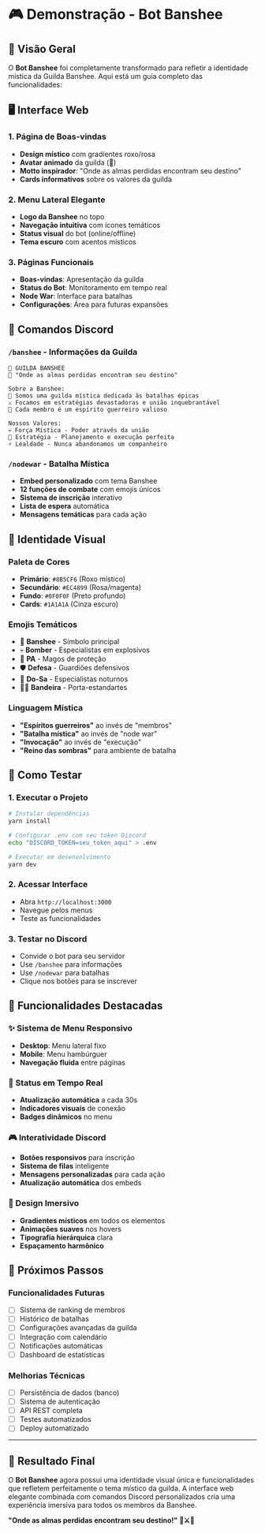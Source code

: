 # 🎮 Demonstração - Bot Banshee

## 🌟 Visão Geral

O **Bot Banshee** foi completamente transformado para refletir a identidade mística da Guilda Banshee. Aqui está um guia completo das funcionalidades:

## 🖥️ Interface Web

### 1. Página de Boas-vindas
- **Design místico** com gradientes roxo/rosa
- **Avatar animado** da guilda (👻)
- **Motto inspirador**: "Onde as almas perdidas encontram seu destino"
- **Cards informativos** sobre os valores da guilda

### 2. Menu Lateral Elegante
- **Logo da Banshee** no topo
- **Navegação intuitiva** com ícones temáticos
- **Status visual** do bot (online/offline)
- **Tema escuro** com acentos místicos

### 3. Páginas Funcionais
- **Boas-vindas**: Apresentação da guilda
- **Status do Bot**: Monitoramento em tempo real
- **Node War**: Interface para batalhas
- **Configurações**: Área para futuras expansões

## 🤖 Comandos Discord

### `/banshee` - Informações da Guilda
```
👻 GUILDA BANSHEE
🌟 "Onde as almas perdidas encontram seu destino"

Sobre a Banshee:
🔮 Somos uma guilda mística dedicada às batalhas épicas
⚔️ Focamos em estratégias devastadoras e união inquebrantável
👻 Cada membro é um espírito guerreiro valioso

Nossos Valores:
💀 Força Mística - Poder através da união
🌙 Estratégia - Planejamento e execução perfeita
⚡ Lealdade - Nunca abandonamos um companheiro
```

### `/nodewar` - Batalha Mística
- **Embed personalizado** com tema Banshee
- **12 funções de combate** com emojis únicos
- **Sistema de inscrição** interativo
- **Lista de espera** automática
- **Mensagens temáticas** para cada ação

## 🎨 Identidade Visual

### Paleta de Cores
- **Primário**: `#8B5CF6` (Roxo místico)
- **Secundário**: `#EC4899` (Rosa/magenta)
- **Fundo**: `#0F0F0F` (Preto profundo)
- **Cards**: `#1A1A1A` (Cinza escuro)

### Emojis Temáticos
- 👻 **Banshee** - Símbolo principal
- 💀 **Bomber** - Especialistas em explosivos
- 🔮 **PA** - Magos de proteção
- 🛡️ **Defesa** - Guardiões defensivos
- 🌙 **Do-Sa** - Especialistas noturnos
- 🏴‍☠️ **Bandeira** - Porta-estandartes

### Linguagem Mística
- **"Espíritos guerreiros"** ao invés de "membros"
- **"Batalha mística"** ao invés de "node war"
- **"Invocação"** ao invés de "execução"
- **"Reino das sombras"** para ambiente de batalha

## 🚀 Como Testar

### 1. Executar o Projeto
```bash
# Instalar dependências
yarn install

# Configurar .env com seu token Discord
echo "DISCORD_TOKEN=seu_token_aqui" > .env

# Executar em desenvolvimento
yarn dev
```

### 2. Acessar Interface
- Abra `http://localhost:3000`
- Navegue pelos menus
- Teste as funcionalidades

### 3. Testar no Discord
- Convide o bot para seu servidor
- Use `/banshee` para informações
- Use `/nodewar` para batalhas
- Clique nos botões para se inscrever

## 🎯 Funcionalidades Destacadas

### ✨ Sistema de Menu Responsivo
- **Desktop**: Menu lateral fixo
- **Mobile**: Menu hambúrguer
- **Navegação fluida** entre páginas

### 🔄 Status em Tempo Real
- **Atualização automática** a cada 30s
- **Indicadores visuais** de conexão
- **Badges dinâmicos** no menu

### 🎮 Interatividade Discord
- **Botões responsivos** para inscrição
- **Sistema de filas** inteligente
- **Mensagens personalizadas** para cada ação
- **Atualização automática** dos embeds

### 🎨 Design Imersivo
- **Gradientes místicos** em todos os elementos
- **Animações suaves** nos hovers
- **Tipografia hierárquica** clara
- **Espaçamento harmônico**

## 🔮 Próximos Passos

### Funcionalidades Futuras
- [ ] Sistema de ranking de membros
- [ ] Histórico de batalhas
- [ ] Configurações avançadas da guilda
- [ ] Integração com calendário
- [ ] Notificações automáticas
- [ ] Dashboard de estatísticas

### Melhorias Técnicas
- [ ] Persistência de dados (banco)
- [ ] Sistema de autenticação
- [ ] API REST completa
- [ ] Testes automatizados
- [ ] Deploy automatizado

---

## 🌟 Resultado Final

O **Bot Banshee** agora possui uma identidade visual única e funcionalidades que refletem perfeitamente o tema místico da guilda. A interface web elegante combinada com comandos Discord personalizados cria uma experiência imersiva para todos os membros da Banshee.

**"Onde as almas perdidas encontram seu destino!" 👻⚔️🔮**
